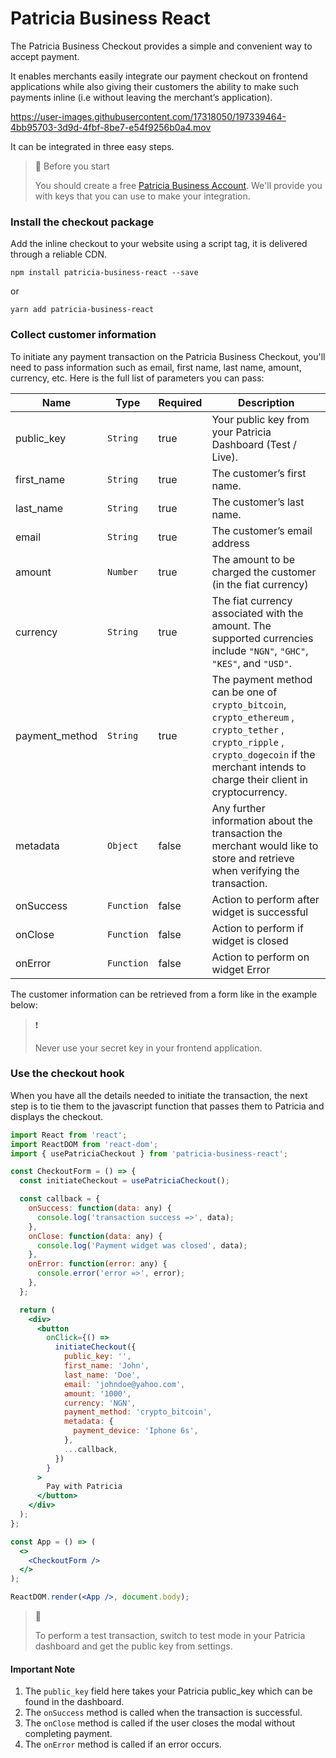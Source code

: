# Patricia Business React

The Patricia Business Checkout provides a simple and convenient way to accept payment.

It enables merchants easily integrate our payment checkout on frontend applications while also giving their customers the ability to make such payments inline (i.e without leaving the merchant’s application).

<!-- <img src="https://media.giphy.com/media/5oJl2JisUuDfc49CJF/giphy.gif" width="800"/> -->

https://user-images.githubusercontent.com/17318050/197339464-4bb95703-3d9d-4fbf-8be7-e54f9256b0a4.mov


It can be integrated in three easy steps.

> 📘 Before you start
>
> You should create a free [Patricia Business Account](https://business.mypatricia.co/). We'll provide you with keys that you can use to make your integration.

### Install the checkout package

Add the inline checkout to your website using a script tag, it is delivered through a reliable CDN.

```node
npm install patricia-business-react --save
```

or

```node
yarn add patricia-business-react
```

### Collect customer information

To initiate any payment transaction on the Patricia Business Checkout, you'll need to pass information such as email, first name, last name, amount, currency, etc. Here is the full list of parameters you can pass:

| Name           | Type       | Required | Description                                                                                                                                                                                    |
| -------------- | ---------- | -------- | ---------------------------------------------------------------------------------------------------------------------------------------------------------------------------------------------- |
| public_key     | `String`   | true     | Your public key from your Patricia Dashboard (Test / Live).                                                                                                                                    |
| first_name     | `String`   | true     | The customer’s first name.                                                                                                                                                                     |
| last_name      | `String`   | true     | The customer’s last name.                                                                                                                                                                      |
| email          | `String`   | true     | The customer’s email address                                                                                                                                                                   |
| amount         | `Number`   | true     | The amount to be charged the customer (in the fiat currency)                                                                                                                                   |
| currency       | `String`   | true     | The fiat currency associated with the amount. The supported currencies include `"NGN"`, `"GHC"`, `"KES"`, and `"USD"`.                                                                         |
| payment_method | `String`   | true     | The payment method can be one of `crypto_bitcoin`, `crypto_ethereum` , `crypto_tether` , `crypto_ripple` , `crypto_dogecoin` if the merchant intends to charge their client in cryptocurrency. |
| metadata       | `Object`   | false    | Any further information about the transaction the merchant would like to store and retrieve when verifying the transaction.                                                                    |
| onSuccess      | `Function` | false    | Action to perform after widget is successful                                                                                                                                                   |
| onClose        | `Function` | false    | Action to perform if widget is closed                                                                                                                                                          |
| onError        | `Function` | false    | Action to perform on widget Error                                                                                                                                                              |

The customer information can be retrieved from a form like in the example below:

<!-- ![](https://files.readme.io/0d4329b-code.png 'code.png') -->

> ❗️
>
> Never use your secret key in your frontend application.

### Use the checkout hook
When you have all the details needed to initiate the transaction, the next step is to tie them to the javascript function that passes them to Patricia and displays the checkout.

```jsx
import React from 'react';
import ReactDOM from 'react-dom';
import { usePatriciaCheckout } from 'patricia-business-react';

const CheckoutForm = () => {
  const initiateCheckout = usePatriciaCheckout();

  const callback = {
    onSuccess: function(data: any) {
      console.log('transaction success =>', data);
    },
    onClose: function(data: any) {
      console.log('Payment widget was closed', data);
    },
    onError: function(error: any) {
      console.error('error =>', error);
    },
  };

  return (
    <div>
      <button
        onClick={() =>
          initiateCheckout({
            public_key: '',
            first_name: 'John',
            last_name: 'Doe',
            email: 'johndoe@yahoo.com',
            amount: '1000',
            currency: 'NGN',
            payment_method: 'crypto_bitcoin',
            metadata: {
              payment_device: 'Iphone 6s',
            },
            ...callback,
          })
        }
      >
        Pay with Patricia
      </button>
    </div>
  );
};

const App = () => (
  <>
    <CheckoutForm />
  </>
);

ReactDOM.render(<App />, document.body);
```


> 📘
>
> To perform a test transaction, switch to test mode in your Patricia dashboard and get the public key from settings.

#### Important Note

1. The `public_key` field here takes your Patricia public_key which can be found in the dashboard.
2. The `onSuccess` method is called when the transaction is successful.
3. The `onClose` method is called if the user closes the modal without completing payment.
4. The `onError` method is called if an error occurs.
